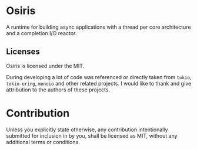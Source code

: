 # Osiris 
A runtime for building async applications with a thread per core architecture
and a completion I/O reactor. 

## Licenses
Osiris is licensed under the MIT.

During developing a lot of code was referenced or directly taken from `tokio`, `tokio-uring`, `monoio` and other related projects. I would like to thank and give attribution to the authors of these projects.

# Contribution

Unless you explicitly state otherwise, any contribution intentionally submitted for inclusion in by you, shall be licensed as MIT, without any additional terms or conditions.
